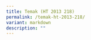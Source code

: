 ```yaml
---
title: Temak (HT 2013 218)
permalink: /temak-ht-2013-218/
variant: markdown
description: ""
---
```

